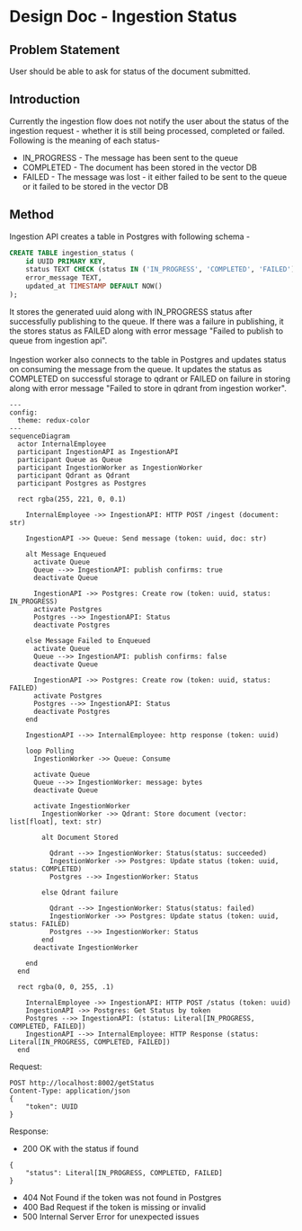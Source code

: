 # Design Doc - Ingestion Status
## Problem Statement
User should be able to ask for status of the document submitted.

## Introduction
Currently the ingestion flow does not notify the user about the status of the ingestion request - whether it is still being processed, completed or failed. Following is the meaning of each status-

- IN_PROGRESS - The message has been sent to the queue
- COMPLETED - The document has been stored in the vector DB
- FAILED - The message was lost - it either failed to be sent to the queue or it failed to be stored in the vector DB

## Method
Ingestion API creates a table in Postgres with following schema -

```sql
CREATE TABLE ingestion_status (
    id UUID PRIMARY KEY,
    status TEXT CHECK (status IN ('IN_PROGRESS', 'COMPLETED', 'FAILED')),
    error_message TEXT,
    updated_at TIMESTAMP DEFAULT NOW()
);
```

 It stores the generated uuid along with IN_PROGRESS status after successfully publishing to the queue. If there was a failure in publishing, it the stores status as FAILED along with error message "Failed to publish to queue from ingestion api".\
 \
Ingestion worker also connects to the table in Postgres and updates status on consuming the message from the queue. It updates the status as COMPLETED on successful storage to qdrant or FAILED on failure in storing along with error message "Failed to store in qdrant from ingestion worker".

```mermaid
---
config:
  theme: redux-color
---
sequenceDiagram
  actor InternalEmployee
  participant IngestionAPI as IngestionAPI
  participant Queue as Queue
  participant IngestionWorker as IngestionWorker
  participant Qdrant as Qdrant
  participant Postgres as Postgres

  rect rgba(255, 221, 0, 0.1)
    
    InternalEmployee ->> IngestionAPI: HTTP POST /ingest (document: str)

    IngestionAPI ->> Queue: Send message (token: uuid, doc: str)

    alt Message Enqueued
      activate Queue
      Queue -->> IngestionAPI: publish confirms: true
      deactivate Queue

      IngestionAPI ->> Postgres: Create row (token: uuid, status: IN_PROGRESS)
      activate Postgres
      Postgres -->> IngestionAPI: Status
      deactivate Postgres
      
    else Message Failed to Enqueued
      activate Queue
      Queue -->> IngestionAPI: publish confirms: false
      deactivate Queue

      IngestionAPI ->> Postgres: Create row (token: uuid, status: FAILED)
      activate Postgres
      Postgres -->> IngestionAPI: Status
      deactivate Postgres
    end

    IngestionAPI -->> InternalEmployee: http response (token: uuid)

    loop Polling
      IngestionWorker ->> Queue: Consume

      activate Queue
      Queue -->> IngestionWorker: message: bytes
      deactivate Queue
      
      activate IngestionWorker
        IngestionWorker ->> Qdrant: Store document (vector: list[float], text: str)

        alt Document Stored

          Qdrant -->> IngestionWorker: Status(status: succeeded)
          IngestionWorker ->> Postgres: Update status (token: uuid, status: COMPLETED)
          Postgres -->> IngestionWorker: Status
          
        else Qdrant failure

          Qdrant -->> IngestionWorker: Status(status: failed)
          IngestionWorker ->> Postgres: Update status (token: uuid, status: FAILED)
          Postgres -->> IngestionWorker: Status
        end
      deactivate IngestionWorker

    end
  end

  rect rgba(0, 0, 255, .1)

    InternalEmployee ->> IngestionAPI: HTTP POST /status (token: uuid)
    IngestionAPI ->> Postgres: Get Status by token
    Postgres -->> IngestionAPI: (status: Literal[IN_PROGRESS, COMPLETED, FAILED])
    IngestionAPI -->> InternalEmployee: HTTP Response (status: Literal[IN_PROGRESS, COMPLETED, FAILED])
  end

```

Request:

```http
POST http://localhost:8002/getStatus
Content-Type: application/json
{
    "token": UUID
}
```

Response: 

- 200 OK with the status if found

```http
{
    "status": Literal[IN_PROGRESS, COMPLETED, FAILED]
}
```

- 404 Not Found if the token was not found in Postgres
- 400 Bad Request if the token is missing or invalid
- 500 Internal Server Error for unexpected issues
